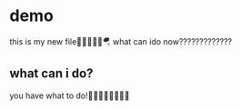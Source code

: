 # demo
this is my new file🎉😭🛟⚓🚢🪂
what can ido now?????????????
## what can i do?
you have what to do!👩‍🏫👩‍🏫👩‍🏫👩‍🏫

